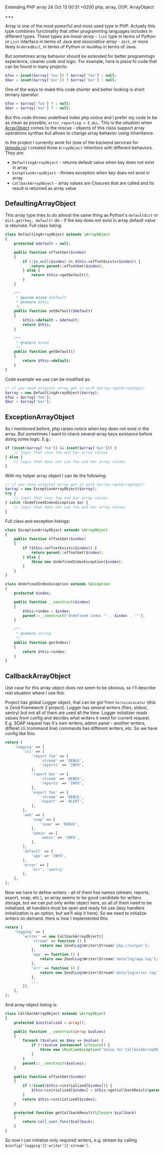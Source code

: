 Extending PHP array
24 Oct 13 00:31 +0200
php, array, OOP, ArrayObject

+++

Array is one of the most powerful and most used type in PHP. Actually this type combines functinality that other programming languages includes in different types. These types are *linear array* - `list` type in terms of Python or `List` interface in terms of Java and *associative array* - `dict`, or more likely `OrderedDict`, in terms of Python or `HashMap` in terms of Java.

But sometimes array behavior should be extended for better programmign experience, cleaner code and logic. For example, here is piece fo code that can be found in many projects:

```php
$foo = isset($array['foo']) ? $array['foo'] : null;
$bar = isset($array['bar']) ? $array['bar'] : null;
```

One of the ways to make this code shorter and better looking is short ternary operator:

```php
$foo = $array['foo'] ? : null;
$bar = $array['bar'] ? : null;
```

But this code throws undefined index php notice and I prefer my code to be as clean as possible, `error_reporting = E_ALL`. This is the situation when [ArrayObject](http://php.net/manual/en/class.arrayobject.php) comes to the rescue - objects of this class support array operations synthax but allows to change array behavior using inheritance.

In the project I currently work for (one of the backend services for [lamoda.ru](http://lamoda.ru)) I created three `ArrayObject` inheritors with different behaviors. They are:

* `DefaultingArrayObject` - returns default value when key does not exist in array
* `ExceptionArrayObject` - throws exception when key does not exist in array
* `CallbackArrayObject` - array values are Closures that are called and its result is returned as array value

## DefaultingArrayObject

This array type tries to do almost the same thing as Python's `defaultdict` or `dict.get(key, default)` do - if the key does not exist in array default value is returned. Full class listing:

```php
class DefaultingArrayObject extends \ArrayObject
{
    protected $default = null;

    public function offsetGet($index)
    {
        if (!is_null($index) && $this->offsetExists($index)) {
            return parent::offsetGet($index);
        } else {
            return $this->getDefault();
        }
    }

    /**
     * @param mixed $default
     * @return $this
     */
    public function setDefault($default)
    {
        $this->default = $default;
        return $this;
    }

    /**
     * @return mixed
     */
    public function getDefault()
    {
        return $this->default;
    }
}
```

Code example we use can be modified as:

```php
// if you need original array get it with $array->getArrayCopy()
$array = new DefaultingArrayObject($array);
$foo = $array['foo'];
$bar = $array['bar'];
```

## ExceptionArrayObject

As I mentioned before, php raises notice when key does not exist in the array. But sometimes I want to check several array keys existance before doing some logic. E.g.:

```php
if (isset($array['foo']) && isset($array['bar'])) {
    // logic that uses foo and bar array values
} else {
    // logic that does not use foo and bar array values
}
```

With my helper array object I can do the following:

```php
// if you need original array get it with $array->getArrayCopy()
$array = new ExceptionArrayObject($array);
try {
    // logic that uses foo and bar array values
} catch (UndefinedIndexException $e) {
    // logic that does not use foo and bar array values
}
```

Full class and exception listings:

```php
class ExceptionArrayObject extends \ArrayObject
{
    public function offsetGet($index)
    {
        if ($this->offsetExists($index)) {
            return parent::offsetGet($index);
        } else {
            throw new UndefinedIndexException($index);
        }
    }
}
```

```php
class UndefinedIndexException extends \Exception
{
    protected $index;

    public function __construct($index)
    {
        $this->index = $index;
        parent::__construct('Undefined index "' . $index . '"');
    }

    /**
     * @return string
     */
    public function getIndex()
    {
        return $this->index;
    }
}
```

## CallbackArrayObject

Use case for this array object does not seem to be obvious, so I'll describe real situation where I use this.

Project has global Logger object, that can be got from `ServiceLocator` (this is Zend Framework 2 project). Logger has several writers (files, stdout, sentry) but not all of them are used all the time. Logger initializer reads values from config and decides what writers it need for current request. E.g. SOAP request has it's own writers, admin panel - another writers, differet cli (command line) commands has different writers, etc. So we have config like this:

```php
return [
    'logging' => [
        'cli' => [
            'report foo' => [
                'stream' => 'DEBUG',
                'reports' => 'INFO',
            ],
            'report bar' => [
                'stream' => 'DEBUG',
                'reports' => 'INFO',
            ],
            'export foo' => [
                'stream' => 'DEBUG',
                'export' => 'ALERT',
            ],
        ],
        'web' => [
            'soap' => [
                'soap' => 'DEBUG',
            ],
            'admin' => [
                'admin' => 'INFO',
            ],
        ],
        'default' => [
        	'app' => 'INFO',
        ],
        'error' => [
            'err', 'sentry'
        ],
    ],
];
```

Now we have to define writers - all of them has names (stream, reports, export, soap, etc.), so array seems to be good candidate for writers storage, but we can put only writer object here, so all of them need to be initialized, all handlers must be open and ready fot use (lazy handlers initialization is an option, but we'll skip it here). So we need to initialize writers on demand. Here is how I implemented this:

```php
return [
	'logging' => [
        'writer' => new CallbackArrayObject([
            'stream' => function () {
                return new Zend\Log\Writer\Stream('php://output');
            },
            'app' => function () {
                return new Zend\Log\Writer\Stream('data/log/app.log');
            },
            'err' => function () {
                return new Zend\Log\Writer\Stream('data/log/error.log');
            },
            ...
        ]),
    ],
];
```

And array object listing is:

```php
class CallbackArrayObject extends \ArrayObject
{
    protected $initialized = array();

    public function __construct(array $values)
    {
        foreach ($values as $key => $value) {
            if (!($value instanceof \Closure)) {
                throw new \RuntimeException('Value for CallbackArrayObject must be callback for key ' . $key);
            }
        }
        parent::__construct($values);
    }

    public function offsetGet($index)
    {
        if (!isset($this->initialized[$index])) {
            $this->initialized[$index] = $this->getCallbackResult(parent::offsetGet($index));
        }
        return $this->initialized[$index];
    }

    protected function getCallbackResult(\Closure $callback)
    {
        return call_user_func($callback);
    }
}
```

So now I can initialize only required writers, e.g. stream by calling `$config['logging']['writer']['stream']`.
